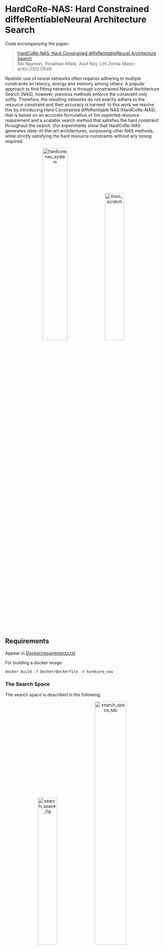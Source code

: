 # HardCoRe-NAS: Hard Constrained diffeRentiableNeural Architecture Search
Code accompanying the paper:
> [HardCoRe-NAS: Hard Constrained diffeRentiableNeural Architecture Search](https://arxiv.org/abs/2102.11646)\
> Niv Nayman, Yonathan Aflalo, Asaf Noy, Lihi Zelnik-Manor.\
> _arXiv:2102.11646_.

Realistic use of neural networks often requires adhering to multiple constraints on latency, energy and memory among others.
A popular approach to find fitting networks is through constrained Neural Architecture Search (NAS), however, previous methods enforce the constraint only softly.
Therefore, the resulting networks do not exactly adhere to the resource constraint and their accuracy is harmed.
In this work we resolve this by introducing Hard Constrained diffeRentiable NAS (HardCoRe-NAS), that is based on an accurate formulation of the expected resource requirement and a scalable search method that satisfies the hard constraint throughout the search.
Our experiments show that HardCoRe-NAS generates state-of-the-art architectures, surpassing other NAS methods, while strictly satisfying the hard resource constraints without any tuning required.

<p align="center">
    <img src="images/hardcorenas_system.png" alt="hardcorenas_system" width="40%">
    <img src="images/from_scratch.png" alt="from_scratch" width="35%">
</p>

## Requirements
Appear in [Docker/requirements.txt](Docker/requirements.txt)

For building a docker image:
```
docker build -f Docker/Dockerfile -t hardcore_nas
```

### The Search Space
The search space is described in the following:

<p align="center">
    <img src="images/search_space.png" alt="search_space_fig" width="35%">
    <img src="images/search_space_table.png" alt="search_space_tab" width="45%">
</p>

A generated architecture is encoded in a string of the form:
```
"[['ds_r1_k3_s1_e1_c24_nre'], ['ir_r1_k5_s2_e3_c32_nre_se0.25', 'ir_r1_k5_s1_e6_c32_nre_se0.25'], ['ir_r1_k5_s2_e6_c48_nre_se0.25', 'ir_r1_k5_s1_e6_c48_nre_se0.25', 'ir_r1_k5_s1_e6_c48_nre_se0.25', 'ir_r1_k3_s1_e3_c48_nre_se0.25'], ['ir_r1_k5_s2_e6_c96_se0.25', 'ir_r1_k5_s1_e6_c96_se0.25', 'ir_r1_k3_s1_e3_c96_se0.25', 'ir_r1_k3_s1_e3_c96_se0.25'], ['ir_r1_k5_s1_e6_c136_se0.25', 'ir_r1_k3_s1_e6_c136_se0.25', 'ir_r1_k3_s1_e3_c136_se0.25', 'ir_r1_k5_s1_e3_c136_se0.25'], ['ir_r1_k5_s2_e6_c232_se0.25', 'ir_r1_k5_s1_e6_c232_se0.25'], ['cn_r1_k1_s1_c1152']]"
```
where,
```
ir = InvertedResidual, 
ds = DepthwiseSep, 
dsa = DeptwhiseSep with a point-wise convolution and an activation, 
cn = Convolusion with a batch normalization and an activation,
r - Number of repeat blocks,
k - Kernel size,
s - Strides (1-9),
e - Expansion ratio,
c - Output channels,
se - Squeeze and excitation ratio
n - Activation function ('re', 'r6', 'hs', or 'sw')
```

### Lookup Table (LUT) Generation:
```
python measure_latency_lut.py
--target_device=<The target device to measure latency on ('cpu', 'onnx', 'gpu')>
--lut_filename=<The full path to the latency LUT to be saved>
--lut_measure_batch_size=<The input batch size to measure latency with respect to>
--repeat_measure=<Number of measurements repetitions for each latency measurement>
```
We provide several precomputed lookup tables for:
* [Deployed with ONNX and measured on Intel Xeon CPU (batch size=1)](https://miil-public-eu.oss-eu-central-1.aliyuncs.com/public/HardCoReNAS/LUT_ONNX.pkl)
* [Deployed with PyTorch and measured on Intel Xeon CPU (batch size=1)](https://miil-public-eu.oss-eu-central-1.aliyuncs.com/public/HardCoReNAS/LUT_CPU.pkl)
* [Deployed with PyTorch and measured on NVIDIA P100 GPU (batch size=64)](https://miil-public-eu.oss-eu-central-1.aliyuncs.com/public/HardCoReNAS/LUT_GPU.pkl)


### Train the One-shot Model:
#### Train the heaviest model first:
```
python -u ./train.py
<Path to dataset>
-b=256
--heaviest_network
--lr=0.128
--sched=step
--epochs=300
--decay-epochs=2.4
--decay-rate=0.97
--warmup-lr=1e-6
--weight-decay=1e-5
--drop=0.3
--drop-path=0.2
```
The output checkpoint is saved at: outputs/train/&lt;date&gt;-&lt;time&gt;-mobilenasnet-&lt;input resolution&gt;/model_best.pth.tar

We provide such an (upgraded) output [checkpoint for download](https://miil-public-eu.oss-eu-central-1.aliyuncs.com/public/HardCoReNAS/w_heaviest.pth.tar).

#### Train the one-shot model with multipath sampling:
```
python -u ./train.py
<Path to dataset>
-b=200
--heaviest_network
--lr=0.0128
--sched=cosine
--epochs=100
--warmup-lr=1e-4
--weight-decay=1e-5
--train_elastic_model
--gamma_knowledge=1
--ikd_dividor=50
--hard_backprop
--real_KD
--initial-checkpoint_IKD=<A path to the one-shot model's weights, pretrained via the heaviest sub-network>
```
The output checkpoint is saved at: outputs/train/&lt;date&gt;-&lt;time&gt;-mobilenasnet-&lt;input resolution&gt;/model_best.pth.tar

We provide an output [checkpoint for download](https://miil-public-eu.oss-eu-central-1.aliyuncs.com/public/HardCoReNAS/w_star.pth.tar).

### Search Under Latency Constraints:
```
python -u ./search.py
<Path to dataset>
--train_percent=80 
--bcfw_steps=10000
--initial-checkpoint=<A path to the one-shot model's weights>
--inference_time_limit=<The upper limit of the latency constraint (T)>
```
For loading a pre-measured latency LUT, add:
```
--lut_filename=<The full path to the pre-measured latency LUT to be loaded>
```
The output checkpoint is saved at: outputs/train/&lt;date&gt;-&lt;time&gt;-mobilenasnet-&lt;input resolution&gt;/model_best.pth.tar

### Fine-tune
```
python -u ./train.py
<Path to dataset>
-b=128
--lr=0.00128
--sched=cosine
--epochs=50
--warmup-lr=1e-4
--weight-decay=1e-5
--transform_model_to_mobilenet
--model_IKD=mobilenasnet
--use_KD
--gamma_knowledge=2
--initial-checkpoint_IKD=<A path to the one-shot model's weights, pretrained via the heaviest sub-network>
```
with either:
```
--initial-checkpoint=<A path to the one-shot model's weights at the end of the search>
```
or:
```
--mobilenet_string=<The string that encodes the generated architecture>
--initial-checkpoint=<A path to the generated model's weights>
```
The output checkpoint is saved at: outputs/train/&lt;date&gt;-&lt;time&gt;-mobilenasnet-&lt;input resolution&gt;/model_best.pth.tar

### Distributed Training
For applying distributed training of several GPU cores, replace ``python -u <Path to script>`` with:
```
python -u -m torch.distributed.launch --nproc_per_node=<Number of GPUs> --nnodes=1 --node_rank=0 <Path to script>
```

## Inference
```
python ./validate.py 
<Path to dataset>
-b=512
--mobilenet_string=<The string that encodes the generated architecture>
--checkpoint=<A path to the fine-tuned generated model's weights>
```

### Reproducing the paper results
<p align="center">
    <img src="images/fine_tune.png" alt="fine_tune" width="40%">
</p>

 Model | Latency | Red | Green | Blue |
| :--------------: | :--------------: | :--------------: | :--------------: |  :--------------: |
| HardCoRe-NAS A | 38 ms | [75.3%](https://miil-public-eu.oss-eu-central-1.aliyuncs.com/public/HardCoReNAS/HardCoreNAS_A_Red_38ms_75.3_f18dfbf3.pth) | [75.9%](https://miil-public-eu.oss-eu-central-1.aliyuncs.com/public/HardCoReNAS/HardCoreNAS_A_Green_38ms_75.9_23474aeb.pth) | [75.4%](https://miil-public-eu.oss-eu-central-1.aliyuncs.com/public/HardCoReNAS/HardCoreNAS_A_Blue_38ms_75.4_4848d67c.pth) |
| HardCoRe-NAS B | 40 ms | [75.8%](https://miil-public-eu.oss-eu-central-1.aliyuncs.com/public/HardCoReNAS/HardCoreNAS_B_Red_40ms_75.8_b810030e.pth) | [76.5%](https://miil-public-eu.oss-eu-central-1.aliyuncs.com/public/HardCoReNAS/HardCoreNAS_B_Green_40ms_76.5_1f882d1e.pth) | [75.9%](https://miil-public-eu.oss-eu-central-1.aliyuncs.com/public/HardCoReNAS/HardCoreNAS_B_Blue_40ms_75.9_8c2193e3.pth) |
| HardCoRe-NAS C | 44 ms | [76.4%](https://miil-public-eu.oss-eu-central-1.aliyuncs.com/public/HardCoReNAS/HardCoreNAS_C_Red_44ms_76.4_61770b8a.pth) | [77.1%](https://miil-public-eu.oss-eu-central-1.aliyuncs.com/public/HardCoReNAS/HardCoreNAS_C_Green_44ms_77.1_d4148c9e.pth) | [76.6%](https://miil-public-eu.oss-eu-central-1.aliyuncs.com/public/HardCoReNAS/HardCoreNAS_C_Blue_44ms_76.6_63b3e69c.pth) |
| HardCoRe-NAS D | 50 ms | [77.1%](https://miil-public-eu.oss-eu-central-1.aliyuncs.com/public/HardCoReNAS/HardCoreNAS_D_Red_50ms_77.1_2d24d8a4.pth) | [77.4%](https://miil-public-eu.oss-eu-central-1.aliyuncs.com/public/HardCoReNAS/HardCoreNAS_D_Green_50ms_77.4_23e3cdde.pth) | [77.0%](https://miil-public-eu.oss-eu-central-1.aliyuncs.com/public/HardCoReNAS/HardCoreNAS_D_Blue_50ms_77.0_4098412f.pth) |
| HardCoRe-NAS E | 55 ms | [77.6%](https://miil-public-eu.oss-eu-central-1.aliyuncs.com/public/HardCoReNAS/HardCoreNAS_E_Red_55ms_77.6_305bd2a1.pth) | [77.9%](https://miil-public-eu.oss-eu-central-1.aliyuncs.com/public/HardCoReNAS/HardCoreNAS_E_Green_55ms_77.9_90f20e8a.pth) | [77.4%](https://miil-public-eu.oss-eu-central-1.aliyuncs.com/public/HardCoReNAS/HardCoreNAS_E_Blue_55ms_77.4_828a424a.pth) |
| HardCoRe-NAS F | 60 ms | [78.0%](https://miil-public-eu.oss-eu-central-1.aliyuncs.com/public/HardCoReNAS/HardCoreNAS_F_Red_60ms_78.0_84d379f6.pth) | [78.1%](https://miil-public-eu.oss-eu-central-1.aliyuncs.com/public/HardCoReNAS/HardCoreNAS_F_Green_60ms_78.1_2855edf1.pth) | [78.1%](https://miil-public-eu.oss-eu-central-1.aliyuncs.com/public/HardCoReNAS/HardCoreNAS_F_Blue_60ms_78.1_8b7407ef.pth) |
* The latency is reported for Intel Xeon CPU running with a batch size of 1.
* The links to the models provided in the table can be used via the ``--url_checkpoint`` argument instead of --checkpoint.

HardCoRe-NAS A:
```
[['ds_r1_k3_s1_e1_c16_nre'], ['ir_r1_k5_s2_e3_c24_nre', 'ir_r1_k5_s1_e3_c24_nre_se0.25'], ['ir_r1_k5_s2_e3_c40_nre', 'ir_r1_k5_s1_e6_c40_nre_se0.25'], ['ir_r1_k5_s2_e6_c80_se0.25', 'ir_r1_k5_s1_e6_c80_se0.25'], ['ir_r1_k5_s1_e6_c112_se0.25', 'ir_r1_k5_s1_e6_c112_se0.25'], ['ir_r1_k5_s2_e6_c192_se0.25', 'ir_r1_k5_s1_e6_c192_se0.25'], ['cn_r1_k1_s1_c960']]
```
HardCoRe-NAS B:
```
[['ds_r1_k3_s1_e1_c16_nre'], ['ir_r1_k5_s2_e3_c24_nre', 'ir_r1_k5_s1_e3_c24_nre_se0.25', 'ir_r1_k3_s1_e3_c24_nre'], ['ir_r1_k5_s2_e3_c40_nre', 'ir_r1_k5_s1_e3_c40_nre', 'ir_r1_k5_s1_e3_c40_nre'], ['ir_r1_k5_s2_e3_c80', 'ir_r1_k5_s1_e3_c80', 'ir_r1_k3_s1_e3_c80', 'ir_r1_k3_s1_e3_c80'], ['ir_r1_k5_s1_e3_c112', 'ir_r1_k3_s1_e3_c112', 'ir_r1_k3_s1_e3_c112', 'ir_r1_k3_s1_e3_c112'], ['ir_r1_k5_s2_e6_c192_se0.25', 'ir_r1_k5_s1_e6_c192_se0.25', 'ir_r1_k3_s1_e3_c192_se0.25'], ['cn_r1_k1_s1_c960']]
```
HardCoRe-NAS C:
```
[['ds_r1_k3_s1_e1_c16_nre'], ['ir_r1_k5_s2_e3_c24_nre', 'ir_r1_k5_s1_e3_c24_nre_se0.25'], ['ir_r1_k5_s2_e3_c40_nre', 'ir_r1_k5_s1_e3_c40_nre', 'ir_r1_k5_s1_e3_c40_nre', 'ir_r1_k5_s1_e3_c40_nre'], ['ir_r1_k5_s2_e4_c80', 'ir_r1_k5_s1_e6_c80_se0.25', 'ir_r1_k3_s1_e3_c80', 'ir_r1_k3_s1_e3_c80'], ['ir_r1_k5_s1_e6_c112_se0.25', 'ir_r1_k3_s1_e3_c112', 'ir_r1_k3_s1_e3_c112', 'ir_r1_k3_s1_e3_c112'], ['ir_r1_k5_s2_e6_c192_se0.25', 'ir_r1_k5_s1_e6_c192_se0.25', 'ir_r1_k3_s1_e3_c192_se0.25'], ['cn_r1_k1_s1_c960']]
```
HardCoRe-NAS D:
```
[['ds_r1_k3_s1_e1_c16_nre'], ['ir_r1_k5_s2_e3_c24_nre_se0.25', 'ir_r1_k5_s1_e3_c24_nre_se0.25'], ['ir_r1_k5_s2_e3_c40_nre_se0.25', 'ir_r1_k5_s1_e4_c40_nre_se0.25', 'ir_r1_k3_s1_e3_c40_nre_se0.25'], ['ir_r1_k5_s2_e4_c80_se0.25', 'ir_r1_k3_s1_e3_c80_se0.25', 'ir_r1_k3_s1_e3_c80_se0.25', 'ir_r1_k3_s1_e3_c80_se0.25'], ['ir_r1_k3_s1_e4_c112_se0.25', 'ir_r1_k5_s1_e4_c112_se0.25', 'ir_r1_k3_s1_e3_c112_se0.25', 'ir_r1_k5_s1_e3_c112_se0.25'], ['ir_r1_k5_s2_e6_c192_se0.25', 'ir_r1_k5_s1_e6_c192_se0.25', 'ir_r1_k5_s1_e6_c192_se0.25', 'ir_r1_k3_s1_e6_c192_se0.25'], ['cn_r1_k1_s1_c960']]
```
HardCoRe-NAS E:
```
[['ds_r1_k3_s1_e1_c16_nre'], ['ir_r1_k5_s2_e3_c24_nre_se0.25', 'ir_r1_k5_s1_e3_c24_nre_se0.25'], ['ir_r1_k5_s2_e6_c40_nre_se0.25', 'ir_r1_k5_s1_e4_c40_nre_se0.25', 'ir_r1_k5_s1_e4_c40_nre_se0.25', 'ir_r1_k3_s1_e3_c40_nre_se0.25'], ['ir_r1_k5_s2_e4_c80_se0.25', 'ir_r1_k3_s1_e6_c80_se0.25'], ['ir_r1_k5_s1_e6_c112_se0.25', 'ir_r1_k5_s1_e6_c112_se0.25', 'ir_r1_k5_s1_e6_c112_se0.25', 'ir_r1_k5_s1_e3_c112_se0.25'], ['ir_r1_k5_s2_e6_c192_se0.25', 'ir_r1_k5_s1_e6_c192_se0.25', 'ir_r1_k5_s1_e6_c192_se0.25', 'ir_r1_k3_s1_e6_c192_se0.25'], ['cn_r1_k1_s1_c960']]
```
HardCoRe-NAS F:
```
[['ds_r1_k3_s1_e1_c16_nre'], ['ir_r1_k5_s2_e3_c24_nre_se0.25', 'ir_r1_k5_s1_e3_c24_nre_se0.25'], ['ir_r1_k5_s2_e6_c40_nre_se0.25', 'ir_r1_k5_s1_e6_c40_nre_se0.25'], ['ir_r1_k5_s2_e6_c80_se0.25', 'ir_r1_k5_s1_e6_c80_se0.25', 'ir_r1_k3_s1_e3_c80_se0.25', 'ir_r1_k3_s1_e3_c80_se0.25'], ['ir_r1_k3_s1_e6_c112_se0.25', 'ir_r1_k5_s1_e6_c112_se0.25', 'ir_r1_k5_s1_e6_c112_se0.25', 'ir_r1_k3_s1_e3_c112_se0.25'], ['ir_r1_k5_s2_e6_c192_se0.25', 'ir_r1_k5_s1_e6_c192_se0.25', 'ir_r1_k3_s1_e6_c192_se0.25', 'ir_r1_k3_s1_e6_c192_se0.25'], ['cn_r1_k1_s1_c960']]
```


## Citation
If you use any part of this code in your research, please cite our [paper](https://arxiv.org/abs/2102.11646):
```
@misc{nayman2021hardcorenas,
      title={HardCoRe-NAS: Hard Constrained diffeRentiable Neural Architecture Search},
      author={Niv Nayman and Yonathan Aflalo and Asaf Noy and Lihi Zelnik-Manor},
      year={2021},
      eprint={https://arxiv.org/abs/2102.11646},
      archivePrefix={arXiv},
      primaryClass={cs.LG}
}
```

## Acknowledgements
Many supporting components of this code implementation are adapted from the excellent 
[repository of Ross Wightman](https://github.com/rwightman/pytorch-image-models). 
Check it out and give it a star while you are at it.
